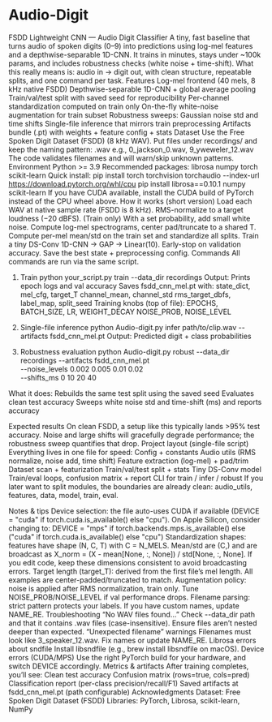# Audio-Digit
FSDD Lightweight CNN — Audio Digit Classifier
A tiny, fast baseline that turns audio of spoken digits (0–9) into predictions using log-mel features and a depthwise-separable 1D-CNN. It trains in minutes, stays under ~100k params, and includes robustness checks (white noise + time-shift).
What this really means is: audio in → digit out, with clean structure, repeatable splits, and one command per task.
Features
Log-mel frontend (40 mels, 8 kHz native FSDD)
Depthwise-separable 1D-CNN + global average pooling
Train/val/test split with saved seed for reproducibility
Per-channel standardization computed on train only
On-the-fly white-noise augmentation for train subset
Robustness sweeps: Gaussian noise std and time shifts
Single-file inference that mirrors train preprocessing
Artifacts bundle (.pt) with weights + feature config + stats
Dataset
Use the Free Spoken Digit Dataset (FSDD) (8 kHz WAV). Put files under recordings/ and keep the naming pattern:
<digit>_<speaker>_<index>.wav
e.g., 0_jackson_0.wav, 9_yweweler_12.wav
The code validates filenames and will warn/skip unknown patterns.
Environment
Python >= 3.9
Recommended packages:
librosa
numpy
torch
scikit-learn
Quick install:
pip install torch torchvision torchaudio --index-url https://download.pytorch.org/whl/cpu
pip install librosa==0.10.1 numpy scikit-learn
If you have CUDA available, install the CUDA build of PyTorch instead of the CPU wheel above.
How it works (short version)
Load each WAV at native sample rate (FSDD is 8 kHz).
RMS-normalize to a target loudness (−20 dBFS).
(Train only) With a set probability, add small white noise.
Compute log-mel spectrograms, center pad/truncate to a shared T.
Compute per-mel mean/std on the train set and standardize all splits.
Train a tiny DS-Conv 1D-CNN → GAP → Linear(10).
Early-stop on validation accuracy. Save the best state + preprocessing config.
Commands
All commands are run via the same script.
1) Train
python your_script.py train --data_dir recordings
Output:
Prints epoch logs and val accuracy
Saves fsdd_cnn_mel.pt with:
state_dict, mel_cfg, target_T
channel_mean, channel_std
rms_target_dbfs, label_map, split_seed
Training knobs (top of file):
EPOCHS, BATCH_SIZE, LR, WEIGHT_DECAY
NOISE_PROB, NOISE_LEVEL

3) Single-file inference
python Audio-digit.py infer path/to/clip.wav --artifacts fsdd_cnn_mel.pt
Output:
Predicted digit + class probabilities

4) Robustness evaluation
python Audio-digit.py robust --data_dir recordings --artifacts fsdd_cnn_mel.pt \
  --noise_levels 0.002 0.005 0.01 0.02 \
  --shifts_ms 0 10 20 40
   
What it does:
Rebuilds the same test split using the saved seed
Evaluates clean test accuracy
Sweeps white noise std and time-shift (ms) and reports accuracy

Expected results
On clean FSDD, a setup like this typically lands >95% test accuracy. Noise and large shifts will gracefully degrade performance; the robustness sweep quantifies that drop.
Project layout (single-file script)
Everything lives in one file for speed:
Config + constants
Audio utils (RMS normalize, noise add, time shift)
Feature extraction (log-mel) + pad/trim
Dataset scan + featurization
Train/val/test split + stats
Tiny DS-Conv model
Train/eval loops, confusion matrix + report
CLI for train / infer / robust
If you later want to split modules, the boundaries are already clean: audio_utils, features, data, model, train, eval.


Notes & tips
Device selection: the file auto-uses CUDA if available (DEVICE = "cuda" if torch.cuda.is_available() else "cpu").
On Apple Silicon, consider changing to:
DEVICE = "mps" if torch.backends.mps.is_available() else ("cuda" if torch.cuda.is_available() else "cpu")
Standardization shapes: features have shape (N, C, T) with C = N_MELS. Mean/std are (C,) and are broadcast as X_norm = (X - mean[None, :, None]) / std[None, :, None]. If you edit code, keep these dimensions consistent to avoid broadcasting errors.
Target length (target_T): derived from the first file’s mel length. All examples are center-padded/truncated to match.
Augmentation policy: noise is applied after RMS normalization, train only. Tune NOISE_PROB/NOISE_LEVEL if val performance drops.
Filename parsing: strict pattern protects your labels. If you have custom names, update NAME_RE.
Troubleshooting
“No WAV files found…”
Check --data_dir path and that it contains .wav files (case-insensitive). Ensure files aren’t nested deeper than expected.
“Unexpected filename” warnings
Filenames must look like 3_speaker_12.wav. Fix names or update NAME_RE.
Librosa errors about sndfile
Install libsndfile (e.g., brew install libsndfile on macOS).
Device errors (CUDA/MPS)
Use the right PyTorch build for your hardware, and switch DEVICE accordingly.
Metrics & artifacts
After training completes, you’ll see:
Clean test accuracy
Confusion matrix (rows=true, cols=pred)
Classification report (per-class precision/recall/F1)
Saved artifacts at fsdd_cnn_mel.pt (path configurable)
Acknowledgments
Dataset: Free Spoken Digit Dataset (FSDD)
Libraries: PyTorch, Librosa, scikit-learn, NumPy
